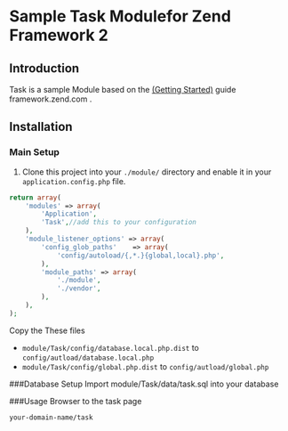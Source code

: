 # Sample Task Modulefor Zend Framework 2

## Introduction

Task is a sample Module based on the <a href="http://framework.zend.com/manual/2.0/en/user-guide/overview.html">(Getting Started)</a> guide framework.zend.com .

## Installation

### Main Setup

1. Clone this project into your `./module/` directory and enable it in your
   `application.config.php` file.

```php
return array(
    'modules' => array(
        'Application',
        'Task',//add this to your configuration
    ),
    'module_listener_options' => array(
        'config_glob_paths'    => array(
            'config/autoload/{,*.}{global,local}.php',
        ),
        'module_paths' => array(
            './module',
            './vendor',
        ),
    ),
);
```

Copy the These files

 * `module/Task/config/database.local.php.dist` to `config/autload/database.local.php`
 * `module/Task/config/global.php.dist` to `config/autload/global.php`

###Database Setup
Import module/Task/data/task.sql into your database

###Usage
Browser to the task page

`your-domain-name/task`